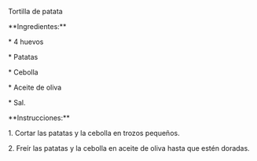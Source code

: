 Tortilla de patata

\*\*Ingredientes:\*\*

\* 4 huevos

\* Patatas

\* Cebolla

\* Aceite de oliva

\* Sal.

\*\*Instrucciones:\*\*

1\. Cortar las patatas y la cebolla en trozos pequeños.

2\. Freír las patatas y la cebolla en aceite de oliva hasta que estén doradas.

